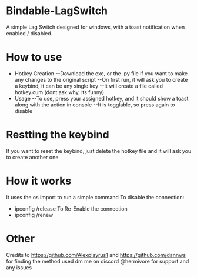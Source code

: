 # Bindable-LagSwitch
A simple Lag Switch designed for windows, with a toast notification when enabled / disabled.

# How to use
- Hotkey Creation
--Download the exe, or the .py file if you want to make any changes to the original script
--On first run, it will ask you to create a keybind, it can be any single key
--It will create a file called hotkey.cum (dont ask why, its funny)
- Usage
--To use, press your assigned hotkey, and it should show a toast along with the action in console
--It is togglable, so press again to disable

# Restting the keybind
If you want to reset the keybind, just delete the hotkey file and it will ask you to create another one

# How it works
It uses the os import to run a simple command
To disable the connection:
- ipconfig /release
To Re-Enable the connection
- ipconfig /renew

# Other
Credits to https://github.com/Alexplayrus1 and https://github.com/dannws for finding the method used
dm me on discord @hermivore for support and any issues
